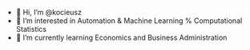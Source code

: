 - 👋 Hi, I’m @kocieusz
- 👀 I’m interested in Automation & Machine Learning % Computational Statistics
- 🌱 I’m currently learning Economics and Business Administration


